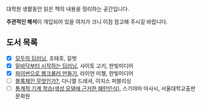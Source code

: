 대학원 생활동안 읽은 책의 내용을 정리하는 공간입니다.


**주관적인 해석**이 개입되어 있을 여지가 크니 이점 참고해 주시길 바랍니다.

## 도서 목록
- [X] [모두의 딥러닝](https://book.naver.com/bookdb/book_detail.nhn?bid=12990945), 조태호, 길벗
- [X] [밑바닥부터 시작하는 딥러닝](https://book.naver.com/bookdb/book_detail.nhn?bid=11492334), 사이토 고키, 한빛미디어
- [X] [파이썬으로 웹크롤러 만들기](https://book.naver.com/bookdb/book_detail.nhn?bid=11332028), 라이언 미첼, 한빛미디어
- [ ] [블록체인 무엇인가?](https://book.naver.com/bookdb/book_detail.nhn?bid=13316548), 다니엘 드레셔, 이지스 퍼블리싱
- [ ] [통계적 기계 학습(생성 모델에 근거한 패턴인식)](https://book.naver.com/bookdb/book_detail.nhn?bid=10493853), 스기야마 마사시, 서울대학교출판문화원
